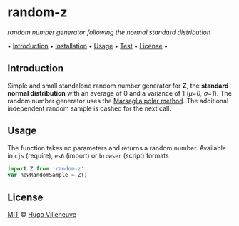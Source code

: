 # random-z

*random number generator following the normal standard distribution*

• [Introduction](#introduction) • [Installation](#installation) • [Usage](#usage) • [Test](#test) • [License](#license) •

## Introduction

Simple and small standalone random number generator for **Z**,
the **standard normal distribution** with an average of 0 and a variance of 1 (*μ=0, σ=1*).
The random number generator uses the
[Marsaglia polar method](http://en.wikipedia.org/wiki/Normal_distribution#Generating_values_from_normal_distribution).
The additional independent random sample is cashed for the next call.

## Usage

The function takes no parameters and returns a random number.
Available in `cjs` (require), `es6` (import) or `browser` (script) formats

```javascript
import Z from 'random-z'
var newRandomSample = Z()
```

## License

[MIT](http://www.opensource.org/licenses/MIT) © [Hugo Villeneuve](https://github.com/hville)
